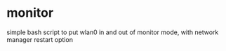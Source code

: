 # monitor
simple bash script to put wlan0 in and out of monitor mode, with network manager restart option
